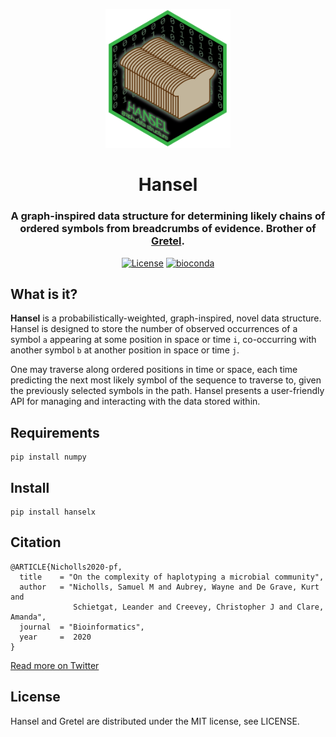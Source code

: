 <div align="center">
<p align="center">
    <img src="hansel-logo.png?raw=true?" alt="gretel-logo" width="200">
</p>
<h1 align="center">Hansel</h1>
<h3 align="center">A graph-inspired data structure for determining likely chains of ordered symbols from breadcrumbs of evidence. Brother of <a href="https://github.com/SamStudio8/gretel">Gretel</a>.
</h3>
<p align="center">
<a href="https://github.com/samstudio8/hansel/blob/master/LICENSE"><img src="https://img.shields.io/badge/license-MIT-orange.svg" alt="License"></a>
<a href="https://bioconda.github.io/recipes/hanselx/README.html"><img src="https://anaconda.org/bioconda/hanselx/badges/downloads.svg" alt="bioconda"></a>
</p>
</div>

What is it?
-----------

**Hansel** is a probabilistically-weighted, graph-inspired, novel data structure.
Hansel is designed to store the number of observed occurrences of a symbol `a` appearing at some position in space or time `i`, co-occurring with another symbol `b` at another position in space or time `j`.

One may traverse along ordered positions in time or space, each time predicting the next most likely symbol of the sequence to traverse to, given the previously selected symbols in the path.
Hansel presents a user-friendly API for managing and interacting with the data stored within.

Requirements
------------

    pip install numpy

Install
-------

    pip install hanselx

Citation
--------
```
@ARTICLE{Nicholls2020-pf,
  title    = "On the complexity of haplotyping a microbial community",
  author   = "Nicholls, Samuel M and Aubrey, Wayne and De Grave, Kurt and
              Schietgat, Leander and Creevey, Christopher J and Clare, Amanda",
  journal  = "Bioinformatics",
  year     =  2020
}
```
[Read more on Twitter](https://twitter.com/samstudio8/status/1329406136592834564)


License
-------
Hansel and Gretel are distributed under the MIT license, see LICENSE.

